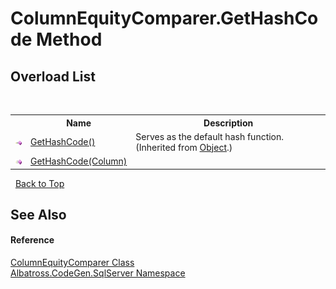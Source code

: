 # ColumnEquityComparer.GetHashCode Method 
 


## Overload List
&nbsp;<table><tr><th></th><th>Name</th><th>Description</th></tr><tr><td>![Public method](media/pubmethod.gif "Public method")</td><td><a href="http://msdn2.microsoft.com/en-us/library/zdee4b3y" target="_blank">GetHashCode()</a></td><td>
Serves as the default hash function.
 (Inherited from <a href="http://msdn2.microsoft.com/en-us/library/e5kfa45b" target="_blank">Object</a>.)</td></tr><tr><td>![Public method](media/pubmethod.gif "Public method")</td><td><a href="M_Albatross_CodeGen_SqlServer_ColumnEquityComparer_GetHashCode.md">GetHashCode(Column)</a></td><td /></tr></table>&nbsp;
<a href="#columnequitycomparer.gethashcode-method">Back to Top</a>

## See Also


#### Reference
<a href="T_Albatross_CodeGen_SqlServer_ColumnEquityComparer.md">ColumnEquityComparer Class</a><br /><a href="N_Albatross_CodeGen_SqlServer.md">Albatross.CodeGen.SqlServer Namespace</a><br />